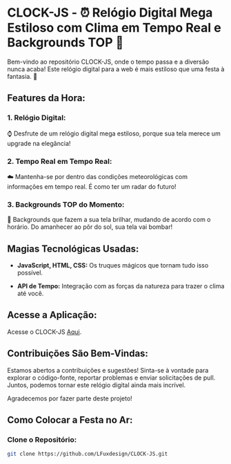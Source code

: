 # CLOCK-JS - ⏰ Relógio Digital Mega Estiloso com Clima em Tempo Real e Backgrounds TOP 🌈

Bem-vindo ao repositório CLOCK-JS, onde o tempo passa e a diversão nunca acaba! Este relógio digital para a web é mais estiloso que uma festa à fantasia. 🚀

## Features da Hora:

### 1. **Relógio Digital:**
   ⌚ Desfrute de um relógio digital mega estiloso, porque sua tela merece um upgrade na elegância!

### 2. **Tempo Real em Tempo Real:**
   ☁️ Mantenha-se por dentro das condições meteorológicas com informações em tempo real. É como ter um radar do futuro!

### 3. **Backgrounds TOP do Momento:**
   🌅 Backgrounds que fazem a sua tela brilhar, mudando de acordo com o horário. Do amanhecer ao pôr do sol, sua tela vai bombar!

## Magias Tecnológicas Usadas:

- **JavaScript, HTML, CSS:** Os truques mágicos que tornam tudo isso possível.

- **API de Tempo:** Integração com as forças da natureza para trazer o clima até você.

## Acesse a Aplicação:

Acesse o CLOCK-JS [Aqui](https://lfuxdesign.github.io/CLOCK-JS/ "CLOCK-JS").

## Contribuições São Bem-Vindas:

Estamos abertos a contribuições e sugestões! Sinta-se à vontade para explorar o código-fonte, reportar problemas e enviar solicitações de pull. Juntos, podemos tornar este relógio digital ainda mais incrível.

Agradecemos por fazer parte deste projeto!

## Como Colocar a Festa no Ar:

### Clone o Repositório:
   ```bash
   git clone https://github.com/LFuxdesign/CLOCK-JS.git
